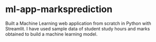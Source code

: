 # ml-app-marksprediction

Built a Machine Learning web application from scratch in Python with Streamlit. I have used sample data of student study hours and marks obtained to build a machine learning model. 
